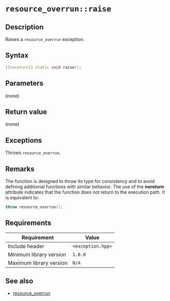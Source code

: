 # `resource_overrun::raise`

## Description

Raises a `resource_overrun` exception.

## Syntax

```cpp
[[noreturn]] static void raise();
```

## Parameters

(none)

## Return value

(none)

## Exceptions

Throws `resource_overrun`.

## Remarks

The function is designed to throw its type for consistency and to avoid defining additional functions with similar behavior. The use of the 
**noreturn** attribute indicates that the function does not return to the execution path. It is equivalent to:

```cpp
throw resource_overrun();
```

## Requirements

| Requirement             | Value             |
|-------------------------|-------------------|
| Include header          | `<exception.hpp>` |
| Minimum library version | `1.0.0`           |
| Maximum library version | `N/A`             |

## See also

- [resource_overrun](resource_overrun.md)